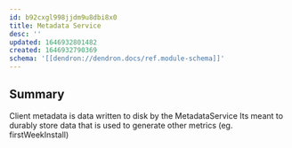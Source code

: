 ```yaml
---
id: b92cxgl998jjdm9u8dbi8x0
title: Metadata Service
desc: ''
updated: 1646932801482
created: 1646932790369
schema: '[[dendron://dendron.docs/ref.module-schema]]'
---
```


## Summary

Client metadata is data written to disk by the MetadataService
Its meant to durably store data that is used to generate other metrics (eg. firstWeekInstall)
